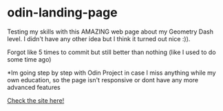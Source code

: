 # odin-landing-page
Testing my skills with this AMAZING web page about my Geometry Dash level.
I didn't have any other idea but I think it turned out nice :)).

Forgot like 5 times to commit but still better than nothing (like I used to do some time ago)

*Im going step by step with Odin Project in case I miss anything while my own education, so the page isn't responsive or dont have any more advanced features

[Check the site here!](https://viraldl.github.io/odin-landing-page/)
